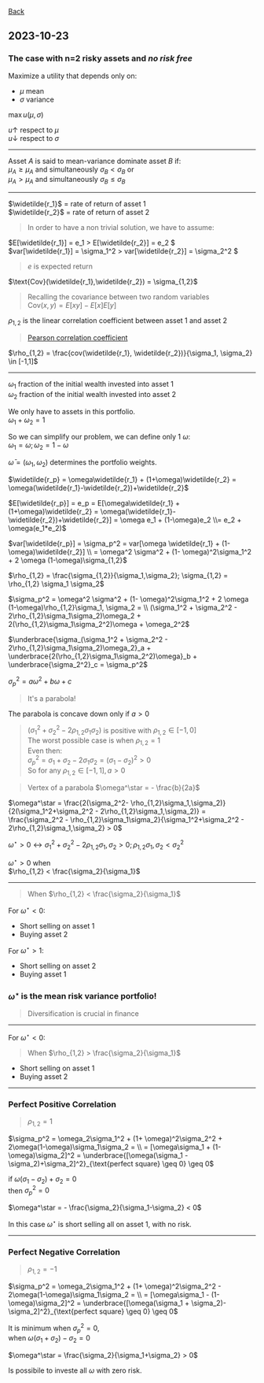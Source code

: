 [Back](../00.md)

## 2023-10-23

### The case with n=2 risky assets and *no risk free*

Maximize a utility that depends only on:

- $\mu$ mean
- $\sigma$ variance  

$\max u(\mu, \sigma)$

$u \uparrow$ respect to $\mu$  
$u \downarrow$ respect to $\sigma$

---

Asset $A$ is said to mean-variance dominate asset $B$ if:  
$\mu_A \geq \mu_A$ and simultaneously $\sigma_B < \sigma_B$ or  
$\mu_A > \mu_A$ and simultaneously $\sigma_B \leq \sigma_B$ 

---

$\widetilde{r_1}$ = rate of return of asset 1  
$\widetilde{r_2}$ = rate of return of asset 2

> In order to have a non trivial solution, we have to assume:

$E[\widetilde{r_1}] =  e_1 > E[\widetilde{r_2}] =  e_2 $  
$var[\widetilde{r_1}] =  \sigma_1^2 > var[\widetilde{r_2}] =  \sigma_2^2 $

> $e$ is expected return

$\text{Cov}(\widetilde{r_1},\widetilde{r_2}) = \sigma_{1,2}$

> Recalling the covariance between two random variables  
> $\text{Cov}(x,y) = E[xy] - E[x]E[y]$ 

$\rho_{1,2}$ is the linear correlation coefficient between asset 1 and asset 2 

> [Pearson correlation coefficient](https://en.wikipedia.org/wiki/Pearson_correlation_coefficient)

$\rho_{1,2} = \frac{cov(\widetilde{r_1}, \widetilde{r_2})}{\sigma_1, \sigma_2} \in [-1,1]$

---

$\omega_1$ fraction of the initial wealth invested into asset 1  
$\omega_2$ fraction of the initial wealth invested into asset 2

We only have to assets in this portfolio.  
$\omega_1 + \omega_2 = 1$

So we can simplify our problem, we can define only 1 $\omega$:  
$\omega_1 = \omega; \omega_2 = 1 - \omega$

$\bar{\omega} = (\omega_1, \omega_2)$ determines the portfolio weights.

$\widetilde{r_p} = \omega\widetilde{r_1} + (1+\omega)\widetilde{r_2} = \omega(\widetilde{r_1}-\widetilde{r_2})+\widetilde{r_2}$

$E[\widetilde{r_p}] = e_p = E[\omega\widetilde{r_1} + (1+\omega)\widetilde{r_2} = \omega(\widetilde{r_1}-\widetilde{r_2})+\widetilde{r_2}] = \omega e_1 + (1-\omega)e_2 \\= e_2 + \omega(e_1*e_2)$


$var[\widetilde{r_p}] = \sigma_p^2 = var[\omega \widetilde{r_1} + (1-\omega)\widetilde{r_2}] \\ = \omega^2 \sigma^2 + (1- \omega)^2\sigma_1^2 + 2 \omega (1-\omega)\sigma_{1,2}$


$\rho_{1,2} = \frac{\sigma_{1,2}}{\sigma_1,\sigma_2}; \sigma_{1,2} = \rho_{1,2} \sigma_1 \sigma_2$



$\sigma_p^2 = \omega^2 \sigma^2 + (1- \omega)^2\sigma_1^2 + 2 \omega (1-\omega)\rho_{1,2}\sigma_1, \sigma_2 = \\ (\sigma_1^2 + \sigma_2^2 - 2\rho_{1,2}\sigma_1\sigma_2)\omega_2 + 2(\rho_{1,2}\sigma_1\sigma_2^2)\omega + \omega_2^2$


$\underbrace{\sigma_(\sigma_1^2 + \sigma_2^2 - 2\rho_{1,2}\sigma_1\sigma_2)\omega_2}_a + \underbrace{2(\rho_{1,2}\sigma_1\sigma_2^2)\omega}_b + \underbrace{\sigma_2^2}_c = \sigma_p^2$

$\sigma_p^2 = a\omega^2 + b\omega + c$
> It's a parabola!

The parabola is concave down only if $a > 0$
> $(\sigma_1^2 + \sigma_2^2 - 2\rho_{1,2}\sigma_1\sigma_2)$ is positive with $\rho_{1,2}
\in [-1, 0]$  
> The worst possible case is when $\rho_{1,2} = 1$  
> Even then:  
> $\sigma_p^2 = \sigma_1 + \sigma_2 - 2\sigma_1\sigma_2 = (\sigma_1 - \sigma_2)^2 > 0$  
> So for any $\rho_{1,2} \in [-1, 1], a > 0$ 

>Vertex of a parabola $\omega^\star = - \frac{b}{2a}$ 


$\omega^\star = \frac{2(\sigma_2^2- \rho_{1,2}\sigma_1,\sigma_2)}{2(\sigma_1^2+\sigma_2^2 - 2\rho_{1,2}\sigma_1,\sigma_2)} = \frac{\sigma_2^2 - \rho_{1,2}\sigma_1\sigma_2}{\sigma_1^2+\sigma_2^2 - 2\rho_{1,2}\sigma_1,\sigma_2} > 0$

$\omega^\star > 0 \leftrightarrow \sigma_1^2+\sigma_2^2 - 2\rho_{1,2}\sigma_1,\sigma_2 > 0; \rho_{1,2}\sigma_1,\sigma_2 < \sigma_2^2$

$\omega^\star > 0$ when  
$\rho_{1,2} < \frac{\sigma_2}{\sigma_1}$

---

> When $\rho_{1,2} < \frac{\sigma_2}{\sigma_1}$

For $\omega^\star < 0$:
- Short selling on asset 1
- Buying asset 2

For $\omega^\star > 1$:
- Short selling on asset 2
- Buying asset 1


### $\omega^\star$ is the mean risk variance portfolio!
> Diversification is crucial in finance

---

For $\omega^\star < 0$:
> When $\rho_{1,2} > \frac{\sigma_2}{\sigma_1}$

- Short selling on asset 1
- Buying asset 2

---

### Perfect Positive Correlation
>$\rho_{1,2} = 1$

$\sigma_p^2 = \omega_2\sigma_1^2 + (1+ \omega)^2\sigma_2^2 + 2\omega(1-\omega)\sigma_1\sigma_2 = \\ = [\omega\sigma_1 + (1-\omega)\sigma_2]^2 = \underbrace{[\omega(\sigma_1 - \sigma_2)+\sigma_2]^2}_{\text{perfect square} \geq 0} \geq 0$

if $\omega(\sigma_1-\sigma_2)+\sigma_2 = 0$  
then $\sigma_p^2 = 0$

$\omega^\star = - \frac{\sigma_2}{\sigma_1-\sigma_2} < 0$

In this case $\omega^\star$ is short selling all on asset 1, with no risk.

---


### Perfect Negative Correlation 
> $\rho_{1,2} = -1$


$\sigma_p^2 = \omega_2\sigma_1^2 + (1+ \omega)^2\sigma_2^2 - 2\omega(1-\omega)\sigma_1\sigma_2 = \\ = [\omega\sigma_1 - (1-\omega)\sigma_2]^2 = \underbrace{[\omega(\sigma_1 + \sigma_2)-\sigma_2]^2}_{\text{perfect square} \geq 0} \geq 0$

It is minimum when $\sigma_p^2 = 0$,   
when $\omega(\sigma_1+\sigma_2)-\sigma_2 = 0$

$\omega^\star =  \frac{\sigma_2}{\sigma_1+\sigma_2} > 0$

Is possibile to investe all $\omega$ with zero risk.


